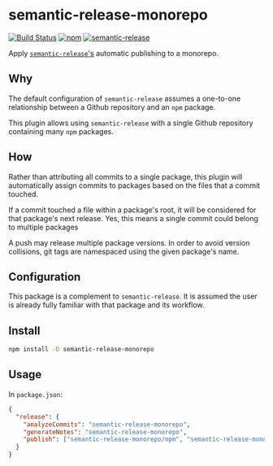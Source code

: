 # semantic-release-monorepo
[![Build Status](https://travis-ci.org/Updater/semantic-release-monorepo.svg?branch=master)](https://travis-ci.org/Updater/semantic-release-monorepo) [![npm](https://img.shields.io/npm/v/semantic-release-monorepo.svg)](https://www.npmjs.com/package/semantic-release-monorepo) [![semantic-release](https://img.shields.io/badge/%20%20%F0%9F%93%A6%F0%9F%9A%80-semantic--release-e10079.svg)](https://github.com/semantic-release/semantic-release)

Apply [`semantic-release`'s](https://github.com/semantic-release/semantic-release) automatic publishing to a monorepo.

## Why
The default configuration of `semantic-release` assumes a one-to-one relationship between a Github repository and an `npm` package.

This plugin allows using `semantic-release` with a single Github repository containing many `npm` packages.

## How
Rather than attributing all commits to a single package, this plugin will automatically assign commits to packages based on the files that a commit touched. 

If a commit touched a file within a package's root, it will be considered for that package's next release. Yes, this means a single commit could belong to multiple packages

A push may release multiple package versions. In order to avoid version collisions, git tags are namespaced using the given package's name.

## Configuration
This package is a complement to `semantic-release`. It is assumed the user is already fully familiar with that package and its workflow.

## Install
```bash
npm install -D semantic-release-monorepo
```

## Usage
In `package.json`:
```json
{
  "release": {
    "analyzeCommits": "semantic-release-monorepo",
    "generateNotes": "semantic-release-monorepo",
    "publish": ["semantic-release-monorepo/npm", "semantic-release-monorepo/github"]
  }
}
```

